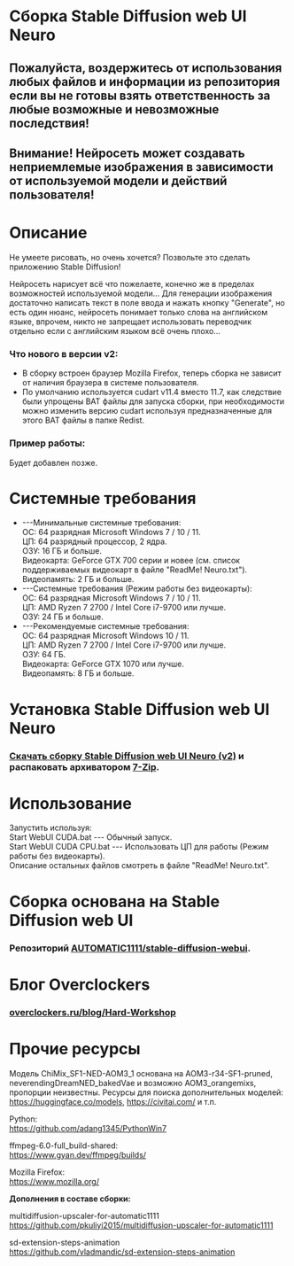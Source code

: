# Сборка Stable Diffusion web UI Neuro
## Пожалуйста, воздержитесь от использования любых файлов и информации из репозитория если вы не готовы взять ответственность за любые возможные и невозможные последствия!
## Внимание! Нейросеть может создавать неприемлемые изображения в зависимости от используемой модели и действий пользователя!
# Описание
Не умеете рисовать, но очень хочется? Позвольте это сделать приложению Stable Diffusion!

Нейросеть нарисует всё что пожелаете, конечно же в пределах возможностей используемой модели...
Для генерации изображения достаточно написать текст в поле ввода и нажать кнопку "Generate", но есть один нюанс, нейросеть понимает только слова на английском языке, впрочем, никто не запрещает использовать переводчик отдельно если с английским языком всё очень плохо...

### Что нового в версии v2:
- В сборку встроен браузер Mozilla Firefox, теперь сборка не зависит от наличия браузера в системе пользователя.
- По умолчанию используется cudart v11.4 вместо 11.7, как следствие были упрощены BAT файлы для запуска сборки, при необходимости можно изменить версию cudart используя предназначенные для этого BAT файлы в папке Redist.

### Пример работы:

Будет добавлен позже.

# Системные требования
- ---Минимальные системные требования:\
ОС: 64 разрядная Microsoft Windows 7 / 10 / 11.\
ЦП: 64 разрядный процессор, 2 ядра.\
ОЗУ: 16 ГБ и больше.\
Видеокарта: GeForce GTX 700 серии и новее (см. список поддерживаемых видеокарт в файле "ReadMe! Neuro.txt").\
Видеопамять: 2 ГБ и больше.
- ---Системные требования (Режим работы без видеокарты):\
ОС: 64 разрядная Microsoft Windows 7 / 10 / 11.\
ЦП: AMD Ryzen 7 2700 / Intel Core i7-9700 или лучше.\
ОЗУ: 24 ГБ и больше.
- ---Рекомендуемые системные требования:\
ОС: 64 разрядная Microsoft Windows 10 / 11.\
ЦП: AMD Ryzen 7 2700 / Intel Core i7-9700 или лучше.\
ОЗУ: 64 ГБ.\
Видеокарта: GeForce GTX 1070 или лучше.\
Видеопамять: 8 ГБ и больше.
# Установка Stable Diffusion web UI Neuro
### [Скачать сборку Stable Diffusion web UI Neuro (v2)](https://github.com/Shedou/Neuro/releases/tag/SD_WEBUI_v2) и распаковать архиватором [7-Zip](https://7-zip.org/).
# Использование
Запустить используя:\
Start WebUI CUDA.bat --- Обычный запуск.\
Start WebUI CUDA CPU.bat --- Использовать ЦП для работы (Режим работы без видеокарты).\
Описание остальных файлов смотреть в файле "ReadMe! Neuro.txt".
# Сборка основана на Stable Diffusion web UI
### Репозиторий [AUTOMATIC1111/stable-diffusion-webui](https://github.com/AUTOMATIC1111/stable-diffusion-webui).
# Блог Overclockers
### [overclockers.ru/blog/Hard-Workshop](https://overclockers.ru/blog/Hard-Workshop)
# Прочие ресурсы
Модель ChiMix_SF1-NED-AOM3_1 основана на AOM3-r34-SF1-pruned, neverendingDreamNED_bakedVae и возможно AOM3_orangemixs, пропорции неизвестны. Ресурсы для поиска дополнительных моделей: https://huggingface.co/models, https://civitai.com/ и т.п.

Python:\
https://github.com/adang1345/PythonWin7

ffmpeg-6.0-full_build-shared:\
https://www.gyan.dev/ffmpeg/builds/

Mozilla Firefox:\
https://www.mozilla.org/

**Дополнения в составе сборки:**

multidiffusion-upscaler-for-automatic1111\
https://github.com/pkuliyi2015/multidiffusion-upscaler-for-automatic1111

sd-extension-steps-animation\
https://github.com/vladmandic/sd-extension-steps-animation
